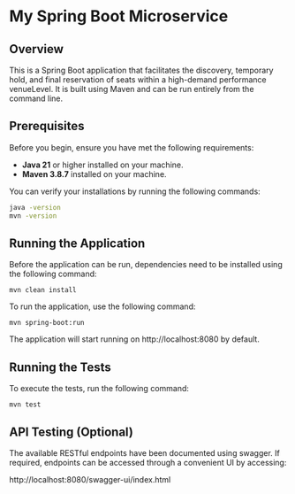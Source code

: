 # My Spring Boot Microservice

## Overview
This is a Spring Boot application that facilitates the discovery, temporary hold, and final reservation of seats within a high-demand performance
venueLevel. It is built using Maven and can be run entirely from the command line.

## Prerequisites
Before you begin, ensure you have met the following requirements:

- **Java 21** or higher installed on your machine.
- **Maven 3.8.7** installed on your machine.

You can verify your installations by running the following commands:

```bash
java -version
mvn -version
```

## Running the Application

Before the application can be run, dependencies need to be installed using the following command:

```
mvn clean install
```

To run the application, use the following command:

```
mvn spring-boot:run
```

The application will start running on http://localhost:8080 by default.

## Running the Tests

To execute the tests, run the following command:

```
mvn test
```

## API Testing (Optional)

The available RESTful endpoints have been documented using swagger. If required, endpoints can be accessed through a convenient UI by accessing: 

http://localhost:8080/swagger-ui/index.html